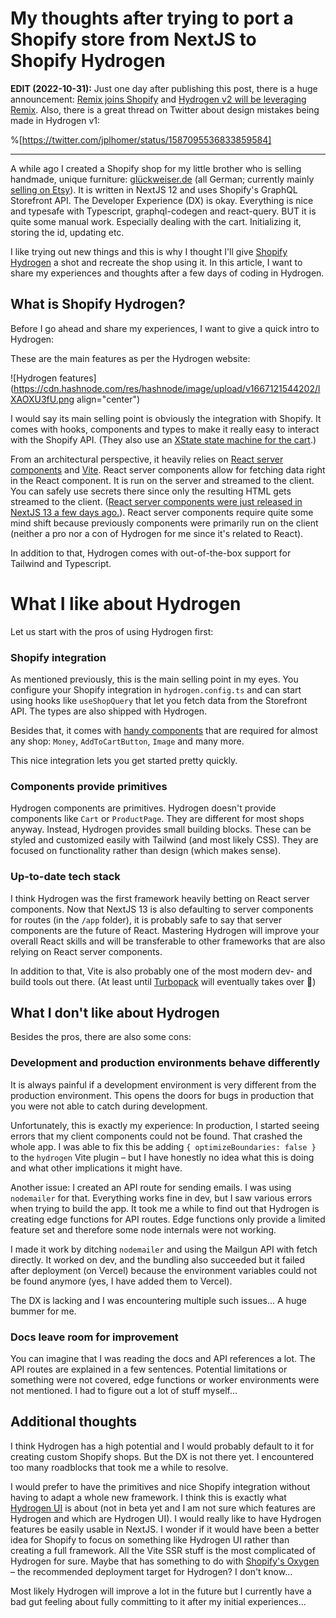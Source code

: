 # My thoughts after trying to port a Shopify store from NextJS to Shopify Hydrogen

**EDIT (2022-10-31):** Just one day after publishing this post, there is a huge announcement: [Remix joins Shopify](https://remix.run/blog/remixing-shopify) and [Hydrogen v2 will be leveraging Remix](https://hydrogen.shopify.dev/roadmap#remixing-hydrogen). Also, there is a great thread on Twitter about design mistakes being made in Hydrogen v1:

%[https://twitter.com/jplhomer/status/1587095536833859584] 

* * *

A while ago I created a Shopify shop for my little brother who is selling handmade, unique furniture: [glückweiser.de](https://www.xn--glckweiser-beb.de/) (all German; currently mainly [selling on Etsy](https://www.etsy.com/de/shop/Glueckweiser)). It is written in NextJS 12 and uses Shopify's GraphQL Storefront API. The Developer Experience (DX) is okay. Everything is nice and typesafe with Typescript, graphql-codegen and react-query. BUT it is quite some manual work. Especially dealing with the cart. Initializing it, storing the id, updating etc.

I like trying out new things and this is why I thought I'll give [Shopify Hydrogen](https://hydrogen.shopify.dev/) a shot and recreate the shop using it. In this article, I want to share my experiences and thoughts after a few days of coding in Hydrogen.

## What is Shopify Hydrogen?

Before I go ahead and share my experiences, I want to give a quick intro to Hydrogen:

These are the main features as per the Hydrogen website:

![Hydrogen features](https://cdn.hashnode.com/res/hashnode/image/upload/v1667121544202/lXAOXU3fU.png align="center")

I would say its main selling point is obviously the integration with Shopify. It comes with hooks, components and types to make it really easy to interact with the Shopify API. (They also use an [XState state machine for the cart](https://github.com/Shopify/hydrogen/blob/6310974ff8f8fdcf742bc7a1f5af1370e221c6fa/packages/hydrogen/src/components/CartProvider/useCartAPIStateMachine.client.tsx).)

From an architectural perspective, it heavily relies on [React server components](https://shopify.dev/custom-storefronts/hydrogen/framework/react-server-components) and [Vite](https://vitejs.dev/). React server components allow for fetching data right in the React component. It is run on the server and streamed to the client. You can safely use secrets there since only the resulting HTML gets streamed to the client. ([React server components were just released in NextJS 13 a few days ago.](https://nextjs.org/docs/advanced-features/react-18/server-components)). React server components require quite some mind shift because previously components were primarily run on the client (neither a pro nor a con of Hydrogen for me since it's related to React).

In addition to that, Hydrogen comes with out-of-the-box support for Tailwind and Typescript.

# What I like about Hydrogen

Let us start with the pros of using Hydrogen first:

### Shopify integration

As mentioned previously, this is the main selling point in my eyes. You configure your Shopify integration in `hydrogen.config.ts` and can start using hooks like `useShopQuery` that let you fetch data from the Storefront API. The types are also shipped with Hydrogen.

Besides that, it comes with [handy components](https://shopify.dev/api/hydrogen/components) that are required for almost any shop: `Money`, `AddToCartButton`, `Image` and many more.

This nice integration lets you get started pretty quickly.

### Components provide primitives

Hydrogen components are primitives. Hydrogen doesn't provide components like `Cart` or `ProductPage`. They are different for most shops anyway. Instead, Hydrogen provides small building blocks. These can be styled and customized easily with Tailwind (and most likely CSS). They are focused on functionality rather than design (which makes sense).

### Up-to-date tech stack

I think Hydrogen was the first framework heavily betting on React server components. Now that NextJS 13 is also defaulting to server components for routes (in the `/app` folder), it is probably safe to say that server components are the future of React. Mastering Hydrogen will improve your overall React skills and will be transferable to other frameworks that are also relying on React server components.

In addition to that, Vite is also probably one of the most modern dev- and build tools out there. (At least until [Turbopack](https://turbo.build/pack) will eventually takes over 🤪)

## What I don't like about Hydrogen

Besides the pros, there are also some cons:

### Development and production environments behave differently

It is always painful if a development environment is very different from the production environment. This opens the doors for bugs in production that you were not able to catch during development.

Unfortunately, this is exactly my experience: In production, I started seeing errors that my client components could not be found. That crashed the whole app. I was able to fix this be adding `{ optimizeBoundaries: false }` to the `hydrogen` Vite plugin – but I have honestly no idea what this is doing and what other implications it might have.

Another issue: I created an API route for sending emails. I was using `nodemailer` for that. Everything works fine in dev, but I saw various errors when trying to build the app. It took me a while to find out that Hydrogen is creating edge functions for API routes. Edge functions only provide a limited feature set and therefore some node internals were not working.

I made it work by ditching `nodemailer` and using the Mailgun API with fetch directly. It worked on dev, and the bundling also succeeded but it failed after deployment (on Vercel) because the environment variables could not be found anymore (yes, I have added them to Vercel).

The DX is lacking and I was encountering multiple such issues... A huge bummer for me.

### Docs leave room for improvement

You can imagine that I was reading the docs and API references a lot. The API routes are explained in a few sentences. Potential limitations or something were not covered, edge functions or worker environments were not mentioned. I had to figure out a lot of stuff myself...

## Additional thoughts

I think Hydrogen has a high potential and I would probably default to it for creating custom Shopify shops. But the DX is not there yet. I encountered too many roadblocks that took me a while to resolve.

I would prefer to have the primitives and nice Shopify integration without having to adapt a whole new framework. I think this is exactly what [Hydrogen UI](https://shopify.dev/custom-storefronts/hydrogen/alternate-frameworks) is about (not in beta yet and I am not sure which features are Hydrogen and which are Hydrogen UI). I would really like to have Hydrogen features be easily usable in NextJS. I wonder if it would have been a better idea for Shopify to focus on something like Hydrogen UI rather than creating a full framework. All the Vite SSR stuff is the most complicated of Hydrogen for sure. Maybe that has something to do with [Shopify's Oxygen](https://shopify.dev/custom-storefronts/oxygen/getting-started) – the recommended deployment target for Hydrogen? I don't know...

Most likely Hydrogen will improve a lot in the future but I currently have a bad gut feeling about fully committing to it after my initial experiences...